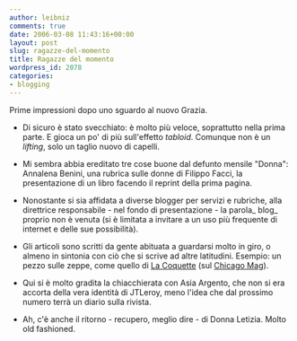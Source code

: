 ```yaml
---
author: leibniz
comments: true
date: 2006-03-08 11:43:16+00:00
layout: post
slug: ragazze-del-momento
title: Ragazze del momento
wordpress_id: 2078
categories:
- blogging
---
```


Prime impressioni dopo uno sguardo al nuovo Grazia.



	
  * Di sicuro è stato svecchiato: è molto più veloce, soprattutto nella prima parte. E gioca un po' di più sull'effetto _tabloid_. Comunque non è un _lifting_, solo un taglio nuovo di capelli.

	
  * Mi sembra abbia ereditato tre cose buone dal defunto mensile "Donna": Annalena Benini, una rubrica sulle donne di Filippo Facci, la presentazione di un libro facendo il reprint della prima pagina.

	
  * Nonostante si sia affidata a diverse blogger per servizi e rubriche, alla direttrice responsabile - nel fondo di presentazione - la parola_ blog_ proprio non è venuta (si è limitata a invitare a un uso più frequente di internet e delle sue possibilità).

	
  * Gli articoli sono scritti da gente abituata a guardarsi molto in giro, o almeno in sintonia con ciò che si scrive ad altre latitudini. Esempio: un pezzo sulle zeppe, come quello di [La Coquette](http://lacoquette.blogs.com/) (sul [Chicago Mag](http://www.chicagomag.com/ME2/Audiences/dirmod.asp?sid=EBEB021A0C2C4C039A4B5464164756B7&nm=FASHION&type=PubPagi&mod=Publications%3A%3AArticle+Title&mid=61BFC65300D24DB58350C761094153A1&AudID=4EB1BD46EE454F21B0B7B6829720FCF4&tier=4&id=2C376B3EFE104E879269F7BC90CE78DC)).

	
  * Qui si è molto gradita la chiacchierata con Asia Argento, che non si era accorta della vera identità di JTLeroy, meno l'idea che dal prossimo numero terrà un diario sulla rivista.

	
  * Ah, c'è anche il ritorno - recupero, meglio dire - di Donna Letizia. Molto old fashioned.


